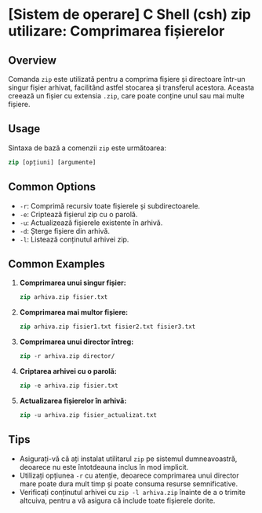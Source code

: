# [Sistem de operare] C Shell (csh) zip utilizare: Comprimarea fișierelor

## Overview
Comanda `zip` este utilizată pentru a comprima fișiere și directoare într-un singur fișier arhivat, facilitând astfel stocarea și transferul acestora. Aceasta creează un fișier cu extensia `.zip`, care poate conține unul sau mai multe fișiere.

## Usage
Sintaxa de bază a comenzii `zip` este următoarea:

```csh
zip [opțiuni] [argumente]
```

## Common Options
- `-r`: Comprimă recursiv toate fișierele și subdirectoarele.
- `-e`: Criptează fișierul zip cu o parolă.
- `-u`: Actualizează fișierele existente în arhivă.
- `-d`: Șterge fișiere din arhivă.
- `-l`: Listează conținutul arhivei zip.

## Common Examples
1. **Comprimarea unui singur fișier:**
   ```csh
   zip arhiva.zip fisier.txt
   ```

2. **Comprimarea mai multor fișiere:**
   ```csh
   zip arhiva.zip fisier1.txt fisier2.txt fisier3.txt
   ```

3. **Comprimarea unui director întreg:**
   ```csh
   zip -r arhiva.zip director/
   ```

4. **Criptarea arhivei cu o parolă:**
   ```csh
   zip -e arhiva.zip fisier.txt
   ```

5. **Actualizarea fișierelor în arhivă:**
   ```csh
   zip -u arhiva.zip fisier_actualizat.txt
   ```

## Tips
- Asigurați-vă că ați instalat utilitarul `zip` pe sistemul dumneavoastră, deoarece nu este întotdeauna inclus în mod implicit.
- Utilizați opțiunea `-r` cu atenție, deoarece comprimarea unui director mare poate dura mult timp și poate consuma resurse semnificative.
- Verificați conținutul arhivei cu `zip -l arhiva.zip` înainte de a o trimite altcuiva, pentru a vă asigura că include toate fișierele dorite.
